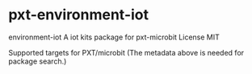 # pxt-environment-iot

environment-iot
A iot kits package for pxt-microbit
License
MIT

Supported targets
for PXT/microbit (The metadata above is needed for package search.)
